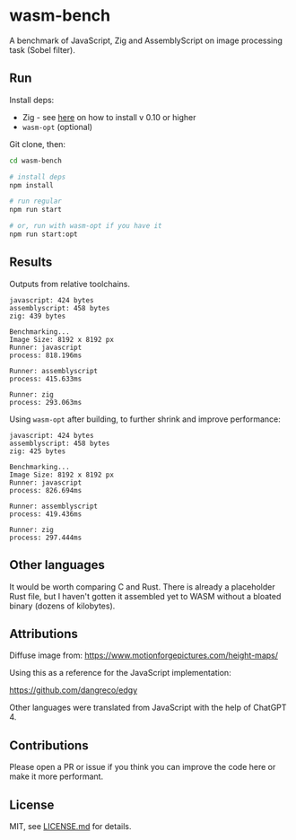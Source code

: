 # wasm-bench

A benchmark of JavaScript, Zig and AssemblyScript on image processing task (Sobel filter).

## Run

Install deps:

- Zig - see [here](https://ziglang.org/learn/getting-started/#installing-zig) on how to install v 0.10 or higher
- `wasm-opt` (optional)

Git clone, then:

```sh
cd wasm-bench

# install deps
npm install

# run regular
npm run start

# or, run with wasm-opt if you have it
npm run start:opt
```

## Results

Outputs from relative toolchains.

```
javascript: 424 bytes
assemblyscript: 458 bytes
zig: 439 bytes

Benchmarking...
Image Size: 8192 x 8192 px
Runner: javascript
process: 818.196ms

Runner: assemblyscript
process: 415.633ms

Runner: zig
process: 293.063ms
```

Using `wasm-opt` after building, to further shrink and improve performance:

```
javascript: 424 bytes
assemblyscript: 458 bytes
zig: 425 bytes

Benchmarking...
Image Size: 8192 x 8192 px
Runner: javascript
process: 826.694ms

Runner: assemblyscript
process: 419.436ms

Runner: zig
process: 297.444ms
```

## Other languages

It would be worth comparing C and Rust. There is already a placeholder Rust file, but I haven't gotten it assembled yet to WASM without a bloated binary (dozens of kilobytes).

## Attributions

Diffuse image from:
https://www.motionforgepictures.com/height-maps/

Using this as a reference for the JavaScript implementation:

https://github.com/dangreco/edgy

Other languages were translated from JavaScript with the help of ChatGPT 4.

## Contributions

Please open a PR or issue if you think you can improve the code here or make it more performant.

## License

MIT, see [LICENSE.md](http://github.com/mattdesl/wasm-bench/blob/master/LICENSE.md) for details.
